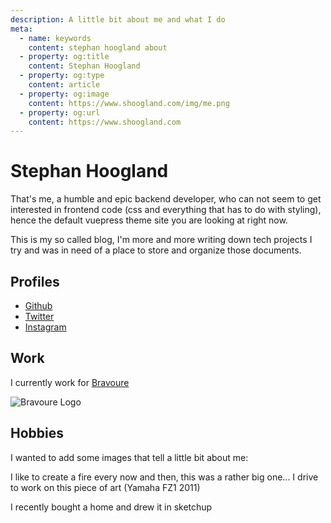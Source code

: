 ```yaml
---
description: A little bit about me and what I do
meta:
  - name: keywords
    content: stephan hoogland about
  - property: og:title
    content: Stephan Hoogland
  - property: og:type
    content: article
  - property: og:image
    content: https://www.shoogland.com/img/me.png
  - property: og:url
    content: https://www.shoogland.com
---
```


# Stephan Hoogland

That's me, a humble and epic backend developer, who can not seem to get interested in frontend code (css and everything that has to do with styling), hence the default vuepress theme site you are looking at right now.

This is my so called blog, I'm more and more writing down tech projects I try and was in need of a place to store and organize those documents.

## Profiles

- [Github](https://github.com/shoogland)
- [Twitter](https://twitter.com/s_hoogland)
- [Instagram](https://instagram.com/s_hoogland)

## Work

I currently work for [Bravoure](https://bravoure.nl)

![Bravoure Logo](https://www.shoogland.com/images/shoogland-com/bravoure.svg)

## Hobbies

I wanted to add some images that tell a little bit about me:

<image-element source="me-walking-to-fire" width="740" height="555" alt="Me walking towards a fire" />
I like to create a fire every now and then, this was a rather big one...

<image-element source="my-motor" width="740" height="555" alt="My Motor" />
I drive to work on this piece of art (Yamaha FZ1 2011)

<a rel="ar" href="/ar/my-home.usdz">
	<image-element source="my-home" width="740" height="629" alt="My Home" type="png" />
</a>

I recently bought a home and drew it in sketchup
